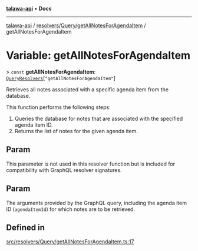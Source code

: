 [**talawa-api**](../../../../README.md) • **Docs**

***

[talawa-api](../../../../modules.md) / [resolvers/Query/getAllNotesForAgendaItem](../README.md) / getAllNotesForAgendaItem

# Variable: getAllNotesForAgendaItem

\> `const` **getAllNotesForAgendaItem**: [`QueryResolvers`](../../../../types/generatedGraphQLTypes/type-aliases/QueryResolvers.md)\[`"getAllNotesForAgendaItem"`\]

Retrieves all notes associated with a specific agenda item from the database.

This function performs the following steps:
1. Queries the database for notes that are associated with the specified agenda item ID.
2. Returns the list of notes for the given agenda item.

## Param

This parameter is not used in this resolver function but is included for compatibility with GraphQL resolver signatures.

## Param

The arguments provided by the GraphQL query, including the agenda item ID (`agendaItemId`) for which notes are to be retrieved.

## Defined in

[src/resolvers/Query/getAllNotesForAgendaItem.ts:17](https://github.com/PalisadoesFoundation/talawa-api/blob/fb5076f344cd74d4e51c692cbc70fc337bf1ac39/src/resolvers/Query/getAllNotesForAgendaItem.ts#L17)
